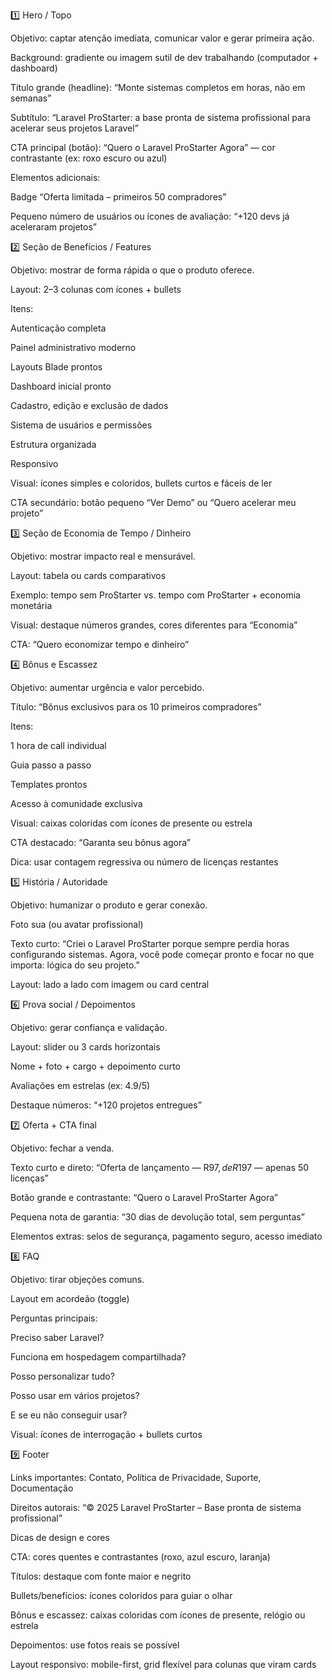 1️⃣ Hero / Topo

Objetivo: captar atenção imediata, comunicar valor e gerar primeira ação.

Background: gradiente ou imagem sutil de dev trabalhando (computador + dashboard)

Título grande (headline): “Monte sistemas completos em horas, não em semanas”

Subtítulo: “Laravel ProStarter: a base pronta de sistema profissional para acelerar seus projetos Laravel”

CTA principal (botão): “Quero o Laravel ProStarter Agora” — cor contrastante (ex: roxo escuro ou azul)

Elementos adicionais:

Badge “Oferta limitada – primeiros 50 compradores”

Pequeno número de usuários ou ícones de avaliação: “+120 devs já aceleraram projetos”

2️⃣ Seção de Benefícios / Features

Objetivo: mostrar de forma rápida o que o produto oferece.

Layout: 2–3 colunas com ícones + bullets

Itens:

Autenticação completa

Painel administrativo moderno

Layouts Blade prontos

Dashboard inicial pronto

Cadastro, edição e exclusão de dados

Sistema de usuários e permissões

Estrutura organizada

Responsivo

Visual: ícones simples e coloridos, bullets curtos e fáceis de ler

CTA secundário: botão pequeno “Ver Demo” ou “Quero acelerar meu projeto”

3️⃣ Seção de Economia de Tempo / Dinheiro

Objetivo: mostrar impacto real e mensurável.

Layout: tabela ou cards comparativos

Exemplo: tempo sem ProStarter vs. tempo com ProStarter + economia monetária

Visual: destaque números grandes, cores diferentes para “Economia”

CTA: “Quero economizar tempo e dinheiro”

4️⃣ Bônus e Escassez

Objetivo: aumentar urgência e valor percebido.

Título: “Bônus exclusivos para os 10 primeiros compradores”

Itens:

1 hora de call individual

Guia passo a passo

Templates prontos

Acesso à comunidade exclusiva

Visual: caixas coloridas com ícones de presente ou estrela

CTA destacado: “Garanta seu bônus agora”

Dica: usar contagem regressiva ou número de licenças restantes

5️⃣ História / Autoridade

Objetivo: humanizar o produto e gerar conexão.

Foto sua (ou avatar profissional)

Texto curto: “Criei o Laravel ProStarter porque sempre perdia horas configurando sistemas. Agora, você pode começar pronto e focar no que importa: lógica do seu projeto.”

Layout: lado a lado com imagem ou card central

6️⃣ Prova social / Depoimentos

Objetivo: gerar confiança e validação.

Layout: slider ou 3 cards horizontais

Nome + foto + cargo + depoimento curto

Avaliações em estrelas (ex: 4.9/5)

Destaque números: “+120 projetos entregues”

7️⃣ Oferta + CTA final

Objetivo: fechar a venda.

Texto curto e direto: “Oferta de lançamento — R$97, de R$197 — apenas 50 licenças”

Botão grande e contrastante: “Quero o Laravel ProStarter Agora”

Pequena nota de garantia: “30 dias de devolução total, sem perguntas”

Elementos extras: selos de segurança, pagamento seguro, acesso imediato

8️⃣ FAQ

Objetivo: tirar objeções comuns.

Layout em acordeão (toggle)

Perguntas principais:

Preciso saber Laravel?

Funciona em hospedagem compartilhada?

Posso personalizar tudo?

Posso usar em vários projetos?

E se eu não conseguir usar?

Visual: ícones de interrogação + bullets curtos

9️⃣ Footer

Links importantes: Contato, Política de Privacidade, Suporte, Documentação

Direitos autorais: “© 2025 Laravel ProStarter – Base pronta de sistema profissional”

Dicas de design e cores

CTA: cores quentes e contrastantes (roxo, azul escuro, laranja)

Títulos: destaque com fonte maior e negrito

Bullets/benefícios: ícones coloridos para guiar o olhar

Bônus e escassez: caixas coloridas com ícones de presente, relógio ou estrela

Depoimentos: use fotos reais se possível

Layout responsivo: mobile-first, grid flexível para colunas que viram cards